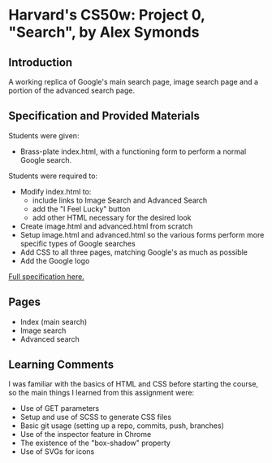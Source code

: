 # Harvard's CS50w: Project 0, "Search", by Alex Symonds

## Introduction
A working replica of Google's main search page, image search page and a portion of the advanced search page. 

## Specification and Provided Materials
Students were given:
* Brass-plate index.html, with a functioning form to perform a normal Google search.

Students were required to:
* Modify index.html to:
    * include links to Image Search and Advanced Search
	* add the "I Feel Lucky" button
    * add other HTML necessary for the desired look
* Create image.html and advanced.html from scratch
* Setup image.html and advanced.html so the various forms perform more specific types of Google searches
* Add CSS to all three pages, matching Google's as much as possible
* Add the Google logo

[Full specification here.](https://cs50.harvard.edu/web/2020/projects/0/search/)

## Pages
* Index (main search)
* Image search
* Advanced search

## Learning Comments
I was familiar with the basics of HTML and CSS before starting the course, so the main things I learned from this assignment were:
* Use of GET parameters
* Setup and use of SCSS to generate CSS files
* Basic git usage (setting up a repo, commits, push, branches)
* Use of the inspector feature in Chrome
* The existence of the "box-shadow" property
* Use of SVGs for icons
